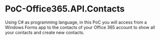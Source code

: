 PoC-Office365.API.Contacts
==========================

Using C# as programming language, in this PoC you will access from a Windows Forms app to the contacts of your Office 365 account to show all your contacts and create new contacts.

